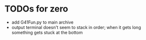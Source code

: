 # TODOs for zero

* add G41Fun.py to main archive
* output terminal doesn't seem to stack in order; when it gets long something gets stuck at the bottom